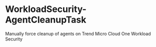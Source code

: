 # WorkloadSecurity-AgentCleanupTask
Manually force cleanup of agents on Trend Micro Cloud One Workload Security
